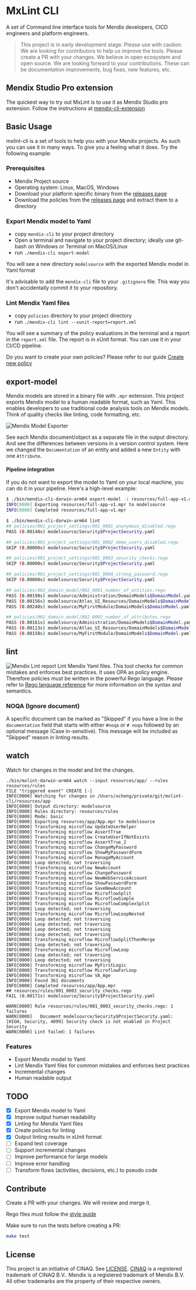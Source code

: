 # MxLint CLI

A set of Command line interface tools for Mendix developers, CICD engineers and platform engineers.

> This project is in early development stage. Please use with caution. We are looking for contributors to help us improve the tools. Please create a PR with your changes. We believe in open ecosystem and open source. We are looking forward to your contributions. These can be documentation improvements, bug fixes, new features, etc.

## Mendix Studio Pro extension

The quickest way to try out MxLint is to use it as Mendix Studio pro extension. Follow the instructions at [mendix-cli-extension](https://github.com/mxlint/mxlint-extension)

## Basic Usage

mxlint-cli is a set of tools to help you with your Mendix projects. As such you can use it in many ways. To give you a feeling what it does. Try the following example:

### Prerequisites

- Mendix Project source
- Operating system: Linux, MacOS, Windows
- Download your platform specific binary from the [releases page](https://github.com/cinaq/mendix-cli/releases)
- Download the policies from the [releases page](https://github.com/cinaq/mendix-cli/releases) and extract them to a directory

### Export Mendix model to Yaml

- copy `mendix-cli` to your project directory
- Open a terminal and navigate to your project directory; ideally use git-bash on Windows or Terminal on MacOS/Linux
- run `./mendix-cli export-model`

You will see a new directory `modelsource` with the exported Mendix model in Yaml format

It's advisable to add the `mendix-cli` file to your `.gitignore` file. This way you don't accidentally commit it to your repository.

### Lint Mendix Yaml files

- copy `policies` directory to your project directory
- run `./mendix-cli lint --xunit-report=report.xml`

You will see a summary of the policy evaluations in the terminal and a report in the `report.xml` file. The report is in xUnit format. You can use it in your CI/CD pipeline.

Do you want to create your own policies? Please refer to our guide [Create new policy](./docs/create-new-policy.md)

## export-model

Mendix models are stored in a binary file with `.mpr` extension. This project exports Mendix model to a human readable format, such as Yaml. This enables developers to use traditional code analysis tools on Mendix models. Think of quality checks like linting, code formatting, etc.

![Mendix Model Exporter](./resources/model-new-entity.png)

See each Mendix document/object as a separate file in the output directory. And see the differences between versions in a version control system. Here we changed the `Documentation` of an entity and added a new `Entity` with one `Attribute`.

#### Pipeline integration

If you do not want to export the model to Yaml on your local machine, you can do it in your pipeline. Here's a high-level example:

```bash
$ ./bin/mendix-cli-darwin-arm64 export-model -i resources/full-app-v1.mpr
INFO[0000] Exporting resources/full-app-v1.mpr to modelsource
INFO[0000] Completed resources/full-app-v1.mpr

$ ./bin/mendix-cli-darwin-arm64 lint
## policies/001_project_settings/001_0001_anonymous_disabled.rego
PASS (0.00148s) modelsource/Security$ProjectSecurity.yaml

## policies/001_project_settings/001_0002_demo_users_disabled.rego
SKIP (0.00000s) modelsource/Security$ProjectSecurity.yaml

## policies/001_project_settings/001_0003_security_checks.rego
SKIP (0.00000s) modelsource/Security$ProjectSecurity.yaml

## policies/001_project_settings/001_0004_strong_password.rego
SKIP (0.00000s) modelsource/Security$ProjectSecurity.yaml

## policies/002_domain_model/002_0001_number_of_entities.rego
PASS (0.00190s) modelsource/Administration/DomainModels$DomainModel.yaml
PASS (0.00156s) modelsource/Atlas_UI_Resources/DomainModels$DomainModel.yaml
PASS (0.00240s) modelsource/MyFirstModule/DomainModels$DomainModel.yaml

## policies/002_domain_model/002_0002_number_of_attributes.rego
PASS (0.00161s) modelsource/Administration/DomainModels$DomainModel.yaml
PASS (0.00113s) modelsource/Atlas_UI_Resources/DomainModels$DomainModel.yaml
PASS (0.00158s) modelsource/MyFirstModule/DomainModels$DomainModel.yaml
```

## lint

![Mendix Lint report](./resources/lint-xunit-report.png)
Lint Mendix Yaml files. This tool checks for common mistakes and enforces best practices. It uses OPA as policy engine. Therefore policies must be written in the powerful Rego language. Please refer to [Rego language reference](https://www.openpolicyagent.org/docs/latest/policy-reference/) for more information on the syntax and semantics.

### NOQA (Ignore document)

A specific document can be marked as "Skipped" if you have a line in the `documentation` field that starts with either `#noqa` or `# noqa` followed by an optional message (Case in-sensitive). This message will be included as "Skipped" reason in linting results.

## watch

Watch for changes in the model and lint the changes.

```
./bin/mxlint-darwin-arm64 watch --input resources/app/ --rules resources/rules
FILE "triggered event" CREATE [-]
INFO[0000] Watching for changes in /Users/xcheng/private/git/mxlint-cli/resources/app 
INFO[0000] Output directory: modelsource                
INFO[0000] Rules directory: resources/rules             
INFO[0000] Mode: basic                                  
INFO[0000] Exporting resources/app/App.mpr to modelsource 
INFO[0000] Transforming microflow UpdateUserHelper      
INFO[0000] Transforming microflow AssertTrue            
INFO[0000] Transforming microflow CreateUserIfNotExists 
INFO[0000] Transforming microflow AssertTrue_2          
INFO[0000] Transforming microflow ChangeMyPassword      
INFO[0000] Transforming microflow ShowMyPasswordForm    
INFO[0000] Transforming microflow ManageMyAccount       
INFO[0000] Loop detected; not traversing                
INFO[0000] Transforming microflow NewAccount            
INFO[0000] Transforming microflow ChangePassword        
INFO[0000] Transforming microflow NewWebServiceAccount  
INFO[0000] Transforming microflow ShowPasswordForm      
INFO[0000] Transforming microflow SaveNewAccount        
INFO[0000] Transforming microflow MicroflowSplit        
INFO[0000] Transforming microflow MicroflowSimple       
INFO[0000] Transforming microflow MicroflowComplexSplit 
INFO[0000] Loop detected; not traversing                
INFO[0000] Transforming microflow MicroflowLoopNested   
INFO[0000] Loop detected; not traversing                
INFO[0000] Loop detected; not traversing                
INFO[0000] Loop detected; not traversing                
INFO[0000] Loop detected; not traversing                
INFO[0000] Transforming microflow MicroflowSplitThenMerge 
INFO[0000] Loop detected; not traversing                
INFO[0000] Transforming microflow MicroflowLoop         
INFO[0000] Loop detected; not traversing                
INFO[0000] Loop detected; not traversing                
INFO[0000] Transforming microflow MyFirstLogic          
INFO[0000] Transforming microflow MicroflowForLoop      
INFO[0000] Transforming microflow VA_Age                
INFO[0000] Found 361 documents                          
INFO[0000] Completed resources/app/App.mpr              
## resources/rules/001_0003_security_checks.rego
FAIL (0.00171s) modelsource/Security$ProjectSecurity.yaml

WARN[0000] Rule resources/rules/001_0003_security_checks.rego: 1 failures 
WARN[0000]   Document modelsource/Security$ProjectSecurity.yaml: [HIGH, Security, 4099] Security check is not enabled in Project Security 
WARN[0000] Lint failed: 1 failures 
```

### Features

- Export Mendix model to Yaml
- Lint Mendix Yaml files for common mistakes and enforces best practices
- Incremental changes
- Human readable output

## TODO

- [x] Export Mendix model to Yaml
- [x] Improve output human readability
- [x] Linting for Mendix Yaml files
- [x] Create policies for linting
- [x] Output linting results in xUnit format
- [ ] Expand test coverage
- [ ] Support incremental changes
- [ ] Improve performance for large models
- [ ] Improve error handling
- [ ] Transform flows (activities, decisions, etc.) to pseudo code

## Contribute

Create a PR with your changes. We will review and merge it.

Rego files must follow the [style guide](https://github.com/StyraInc/rego-style-guide/blob/main/style-guide.md)

Make sure to run the tests before creating a PR:

```bash
make test
```

## License

This project is an initiative of CINAQ. See [LICENSE](./LICENSE). [CINAQ](https://cinaq.com) is a registered trademark of CINAQ B.V.. Mendix is a registered trademark of Mendix B.V. All other trademarks are the property of their respective owners.
